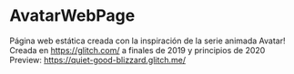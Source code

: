 # AvatarWebPage
Página web estática creada con la inspiración de la serie animada Avatar!
Creada en https://glitch.com/ a finales de 2019 y principios de 2020
Preview: https://quiet-good-blizzard.glitch.me/

